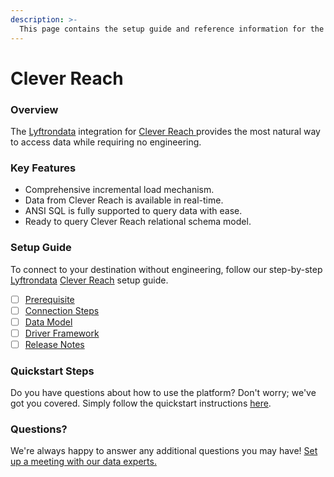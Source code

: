 ```yaml
---
description: >-
  This page contains the setup guide and reference information for the Clever Reach source connector.
---
```


# Clever Reach

### Overview

The [Lyftrondata](https://www.lyftrondata.com/) integration for [Clever Reach](https://www.lyftrondata.com/integration/clever-reach/)[ ](https://www.lyftrondata.com/integration/clever-reach/)provides the most natural way to access data while requiring no engineering.

### Key Features

* Comprehensive incremental load mechanism.
* Data from Clever Reach is available in real-time.&#x20;
* ANSI SQL is fully supported to query data with ease.
* Ready to query Clever Reach relational schema model.

### Setup Guide

To connect to your destination without engineering, follow our step-by-step [Lyftrondata](https://www.lyftrondata.com/)  [Clever Reach](https://www.lyftrondata.com/integration/clever-reach/) setup guide.

* [ ] [Prerequisite](../../marketing-analytics/clever-reach/prerequisite.md)
* [ ] [Connection Steps](../../marketing-analytics/clever-reach/connection-steps.md)
* [ ] [Data Model](../../marketing-analytics/clever-reach/data-model/)
* [ ] [Driver Framework](../../marketing-analytics/clever-reach/driver-framework/)
* [ ] [Release Notes](../../marketing-analytics/clever-reach/release-notes.md)

### Quickstart Steps

Do you have questions about how to use the platform? Don't worry; we've got you covered. Simply follow the quickstart instructions [here](../../../quickstart-steps.md).

### Questions? <a href="#questions" id="questions"></a>

We're always happy to answer any additional questions you may have! [Set up a meeting with our data experts.](https://www.lyftrondata.com/book-a-meeting/)

